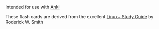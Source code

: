 Intended for use with [Anki](http://ankisrs.net/)

These flash cards are derived from the excellent [Linux+ Study Guide](http://www.amazon.com/CompTIA-Linux-Study-Guide-LX0-101/dp/1118531744) by Roderick W. Smith

